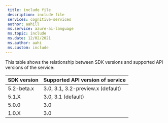 ```yaml
---
 title: include file
 description: include file
 services: cognitive-services
 author: aahill
 ms.service: azure-ai-language
 ms.topic: include
 ms.date: 12/02/2021
 ms.author: aahi
 ms.custom: include
---
```


This table shows the relationship between SDK versions and supported API versions of the service:

|SDK version  |Supported API version of service  |
|---------|---------|
|5.2-beta.x     | 3.0, 3.1, 3.2-preview.x (default)       |
|5.1.X     | 3.0, 3.1 (default)       |
|5.0.0    | 3.0       |
|1.0.X    | 3.0      |
